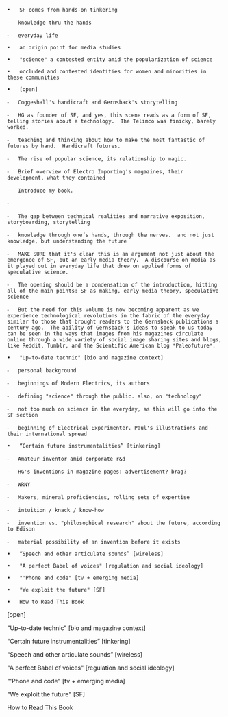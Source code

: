 	•	SF comes from hands-on tinkering

	⁃	knowledge thru the hands

	⁃	everyday life

	•	an origin point for media studies

	•	"science" a contested entity amid the popularization of science

	•	occluded and contested identities for women and minorities in these communities

	•	[open]

	⁃	Coggeshall's handicraft and Gernsback's storytelling

	⁃	HG as founder of SF, and yes, this scene reads as a form of SF, telling stories about a technology.  The Telimco was finicky, barely worked.

	⁃	teaching and thinking about how to make the most fantastic of futures by hand.  Handicraft futures.

	⁃	The rise of popular science, its relationship to magic.

	⁃	Brief overview of Electro Importing's magazines, their development, what they contained

	⁃	Introduce my book.

	⁃	

	⁃	The gap between technical realities and narrative exposition, storyboarding, storytelling

	⁃	knowledge through one’s hands, through the nerves.  and not just knowledge, but understanding the future

	⁃	MAKE SURE that it's clear this is an argument not just about the emergence of SF, but an early media theory.  A discourse on media as it played out in everyday life that drew on applied forms of speculative science.

	⁃	The opening should be a condensation of the introduction, hitting all of the main points: SF as making, early media theory, speculative science

	⁃	But the need for this volume is now becoming apparent as we experience technological revolutions in the fabric of the everyday similar to those that brought readers to the Gernsback publications a century ago.  The ability of Gernsback's ideas to speak to us today can be seen in the ways that images from his magazines circulate online through a wide variety of social image sharing sites and blogs, like Reddit, Tumblr, and the Scientific American blog *Paleofuture*. 

	•	"Up-to-date technic" [bio and magazine context]

	⁃	personal background

	⁃	beginnings of Modern Electrics, its authors

	⁃	defining "science" through the public. also, on "technology"

	⁃	not too much on science in the everyday, as this will go into the SF section

	⁃	beginning of Electrical Experimenter. Paul's illustrations and their international spread

	•	“Certain future instrumentalities” [tinkering]

	⁃	Amateur inventor amid corporate r&d

	⁃	HG's inventions in magazine pages: advertisement? brag?

	⁃	WRNY

	⁃	Makers, mineral proficiencies, rolling sets of expertise

	⁃	intuition / knack / know-how

	⁃	invention vs. "philosophical research" about the future, according to Edison

	⁃	material possibility of an invention before it exists

	•	“Speech and other articulate sounds” [wireless]

	•	"A perfect Babel of voices" [regulation and social ideology]

	•	"'Phone and code" [tv + emerging media]

	•	"We exploit the future" [SF]

	•	How to Read This Book

[open]

"Up-to-date technic" [bio and magazine context]

“Certain future instrumentalities” [tinkering]

“Speech and other articulate sounds” [wireless]

"A perfect Babel of voices" [regulation and social ideology]

"'Phone and code" [tv + emerging media]

"We exploit the future" [SF]

How to Read This Book
